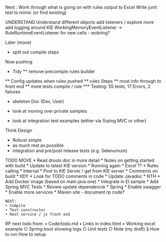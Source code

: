
Next :
Work through what is going on with rules output to Excel
Write junit test to mimic (or find existing)


UNDERSTAND
Understand different objects
add listeners / explore more
add logging around KIE
WorkingMemoryEventListener ->  RuleRuntimeEventListener for new cells - wokring?


Later (move)
* split out compile steps


Now pushing 
* Tidy
** remove precomiple rules builder

** Config updates when rules pushed
** rules Steps
** most info through to front end
** more tests compile / rule
*** Testing: 55 tests, 17 Errors, 2 failures
* skeleton Doc (Dev, User)

* look at moving over private samples
* look at integration test examples (either via Srping MVC or other)


Think Design
* Robust simple
* as much rest as possible
* integration and pre/post release tests (e.g. Selenumum)



TODO MOVE
	* Read drools doc in more detail
	* Notes on getting started with build
	* Update to latest KIE version
		* Running again
	* Excel ??
    * Rules calling
        * Internal
        * Post to KIE Server / get from KIE server
	* Comments on build
	* tIDY
		* Look for TODO comments in code
		* Update Javadoc
	* NTH
		* Add Docker image (based on main java one)
		* Integrate in EI sample
		* Add Spring MVC Tests
		* Review update dependencie
	* Spring
		* Enable swagger
		* Enable more services
	* Maven site - document rp code?



	NEXT: 
	• Compile
	• Test constructor
	• Rest service / js front end



RP next todo from:
	• Code/todo.md
	• Links in index.html
	• Working excel example
		○ Spring boot showing logs
		○ Unit tests 
		○ Note (my draft)
			§ How to run
How to setup